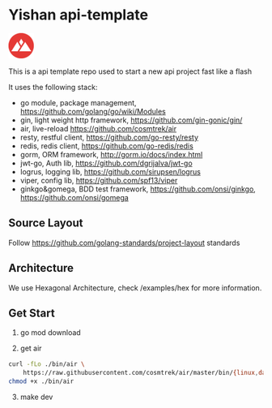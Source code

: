 # Yishan api-template

<img src="./assets/logo.svg" alt="drawing" width="50"/>

This is a api template repo used to start a new api project fast like a flash

It uses the following stack:
- go module, package management, https://github.com/golang/go/wiki/Modules
- gin, light weight http framework, https://github.com/gin-gonic/gin/
- air, live-reload https://github.com/cosmtrek/air
- resty, restful client, https://github.com/go-resty/resty
- redis, redis client, https://github.com/go-redis/redis
- gorm, ORM framework, http://gorm.io/docs/index.html
- jwt-go, Auth lib, https://github.com/dgrijalva/jwt-go
- logrus, logging lib, https://github.com/sirupsen/logrus
- viper, config lib, https://github.com/spf13/viper
- ginkgo&gomega, BDD test framework, https://github.com/onsi/ginkgo, https://github.com/onsi/gomega

## Source Layout

Follow https://github.com/golang-standards/project-layout standards

## Architecture

We use Hexagonal Architecture, check /examples/hex for more information.

## Get Start

1. go mod download

2. get air
```bash
curl -fLo ./bin/air \
    https://raw.githubusercontent.com/cosmtrek/air/master/bin/{linux,darwin,windows}/air
chmod +x ./bin/air
```

3. make dev
###